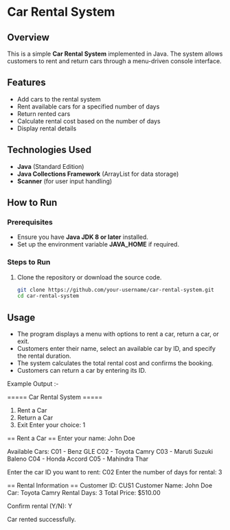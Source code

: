 # Car Rental System

## Overview
This is a simple **Car Rental System** implemented in Java. The system allows customers to rent and return cars through a menu-driven console interface.

## Features
- Add cars to the rental system
- Rent available cars for a specified number of days
- Return rented cars
- Calculate rental cost based on the number of days
- Display rental details

## Technologies Used
- **Java** (Standard Edition)
- **Java Collections Framework** (ArrayList for data storage)
- **Scanner** (for user input handling)

## How to Run
### Prerequisites
- Ensure you have **Java JDK 8 or later** installed.
- Set up the environment variable **JAVA_HOME** if required.

### Steps to Run
1. Clone the repository or download the source code.
   ```sh
   git clone https://github.com/your-username/car-rental-system.git
   cd car-rental-system

## Usage
- The program displays a menu with options to rent a car, return a car, or exit.
- Customers enter their name, select an available car by ID, and specify the rental duration.
- The system calculates the total rental cost and confirms the booking.
- Customers can return a car by entering its ID.

Example Output :-

===== Car Rental System =====
1. Rent a Car
2. Return a Car
3. Exit
Enter your choice: 1

== Rent a Car ==
Enter your name: John Doe

Available Cars:
C01 - Benz GLE
C02 - Toyota Camry
C03 - Maruti Suzuki Baleno
C04 - Honda Accord
C05 - Mahindra Thar

Enter the car ID you want to rent: C02
Enter the number of days for rental: 3

== Rental Information ==
Customer ID: CUS1
Customer Name: John Doe
Car: Toyota Camry
Rental Days: 3
Total Price: $510.00

Confirm rental (Y/N): Y

Car rented successfully.
